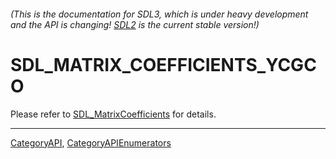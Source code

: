 ###### (This is the documentation for SDL3, which is under heavy development and the API is changing! [SDL2](https://wiki.libsdl.org/SDL2/) is the current stable version!)
# SDL_MATRIX_COEFFICIENTS_YCGCO

Please refer to [SDL_MatrixCoefficients](SDL_MatrixCoefficients) for details.

----
[CategoryAPI](CategoryAPI), [CategoryAPIEnumerators](CategoryAPIEnumerators)

